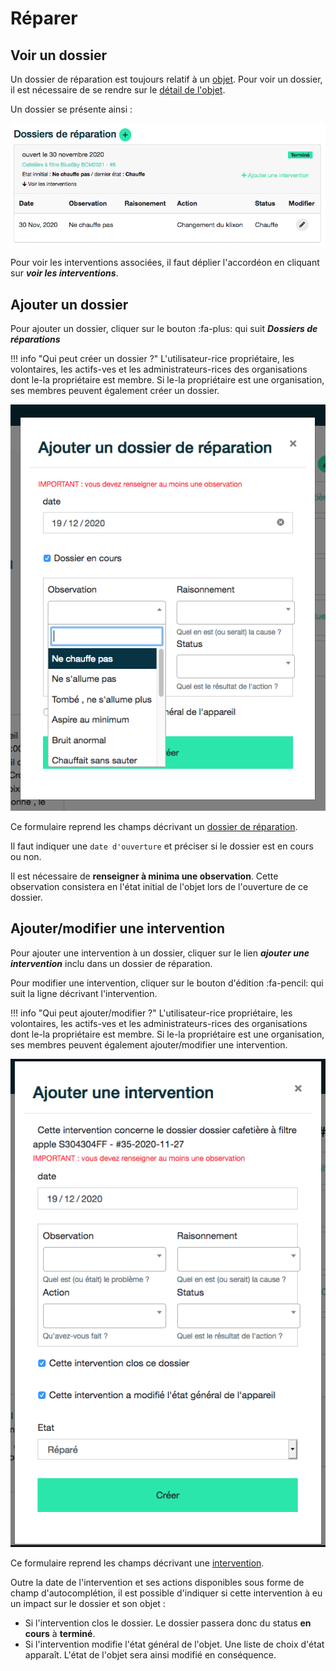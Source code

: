 # Réparer 


## Voir un dossier 

Un dossier de réparation est toujours relatif à un [objet](how-it-works.md#objet). Pour voir un dossier, il est nécessaire de se rendre sur le [détail de l'objet](how-it-works.md). 

Un dossier se présente ainsi : 

![repair-folder](../assets/stuff/repair-folder.png)

Pour voir les interventions associées, il faut déplier l'accordéon en cliquant sur ***voir les interventions***. 

## Ajouter un dossier 

Pour ajouter un dossier, cliquer sur le bouton :fa-plus: qui suit ***Dossiers de réparations***

!!! info "Qui peut créer un dossier ?"
    L'utilisateur-rice propriétaire, les volontaires, les actifs-ves et les administrateurs-rices des organisations dont le-la propriétaire est membre. Si le-la propriétaire est une organisation, ses membres peuvent également créer un dossier.
    

![create-repair-folder](../assets/stuff/stuff-folder-create.png#small)

Ce formulaire reprend les champs décrivant un [dossier de réparation](how-it-works.md#dossier-de-reparation). 

Il faut indiquer une ```date d'ouverture``` et préciser si le dossier est en cours ou non. 

Il est nécessaire de **renseigner à minima une observation**. Cette observation consistera en l'état initial de l'objet lors de l'ouverture de ce dossier. 


## Ajouter/modifier une intervention

Pour ajouter une intervention à un dossier, cliquer sur le lien ***ajouter une intervention*** inclu dans un dossier de réparation.

Pour modifier une intervention, cliquer sur le bouton d'édition :fa-pencil: qui suit la ligne décrivant l'intervention. 

!!! info "Qui peut ajouter/modifier ?"
    L'utilisateur-rice propriétaire, les volontaires, les actifs-ves et les administrateurs-rices des organisations dont le-la propriétaire est membre. Si le-la propriétaire est une organisation, ses membres peuvent également ajouter/modifier une intervention.

![create-intervention](../assets/stuff/intervention.png#small)


Ce formulaire reprend les champs décrivant une [intervention](how-it-works.md#intervention). 

Outre la date de l'intervention et ses actions disponibles sous forme de champ d'autocomplétion, il est possible d'indiquer si cette intervention à eu un impact sur le dossier et son objet : 

* Si l'intervention clos le dossier. Le dossier passera donc du status **en cours** à **terminé**. 
* Si l'intervention modifie l'état général de l'objet. Une liste de choix d'état apparaît. L'état de l'objet sera ainsi modifié en conséquence. 
